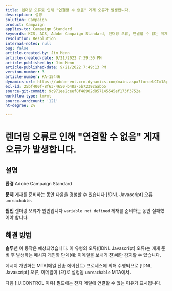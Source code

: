 ```yaml
---
title: 렌더링 오류로 인해 "연결할 수 없음" 게재 오류가 발생합니다.
description: 설명
solution: Campaign
product: Campaign
applies-to: Campaign Standard
keywords: KCS, ACS, Adobe Campaign Standard, 렌더링 오류, 연결할 수 없는 게재 실패
resolution: Resolution
internal-notes: null
bug: false
article-created-by: Jim Menn
article-created-date: 9/21/2022 7:39:30 PM
article-published-by: Jim Menn
article-published-date: 9/21/2022 7:49:13 PM
version-number: 3
article-number: KA-15446
dynamics-url: https://adobe-ent.crm.dynamics.com/main.aspx?forceUCI=1&pagetype=entityrecord&etn=knowledgearticle&id=31bf9718-e539-ed11-9db1-0022480866ad
exl-id: 25bf400f-8f63-4650-b48a-5b72392aabb5
source-git-commit: 9c971ee2ceef8f48902d857145545ef173f3752a
workflow-type: tm+mt
source-wordcount: '121'
ht-degree: 2%

---
```


# 렌더링 오류로 인해 &quot;연결할 수 없음&quot; 게재 오류가 발생합니다.

## 설명


<b>환경</b>
Adobe Campaign Standard

<b>문제</b>
게재를 준비하는 동안 다음을 경험할 수 있습니다 [!DNL Javascript] 오류 `unreachable`.

<b>원인</b>
렌더링 오류가 원인입니다 `variable not defined` 게재를 준비하는 동안 실패했어야 합니다.


## 해결 방법


<b>솔루션</b>
이 동작은 예상되었습니다. 이 유형의 오류([!DNL Javascript] 오류)는 게재 준비 후 발생하는 메시지 개인화 단계(예: 이메일을 보내기 전)에만 감지할 수 있습니다.

메시지 개인화는 MTA(메일 전송 에이전트) 프로세스에 의해 수행되므로 [!DNL Javascript] 오류, 이메일이 (으)로 설정됨 `unreachable` MTA에서.

다음 [!UICONTROL 이유] 필드에는 전자 메일에 연결할 수 없는 이유가 표시됩니다.
